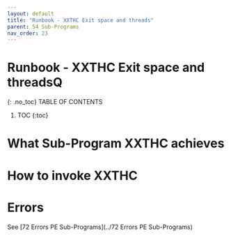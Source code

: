 ```yaml
---
layout: default
title: "Runbook - XXTHC Exit space and threads"
parent: 54 Sub-Programs
nav_order: 23
---
```


# Runbook - XXTHC Exit space and threadsQ
{: .no_toc}
TABLE OF CONTENTS 
1. TOC
{:toc}  

# What Sub-Program XXTHC achieves

# How to invoke XXTHC

# Errors
See [72 Errors PE Sub-Programs](../72 Errors PE Sub-Programs)

